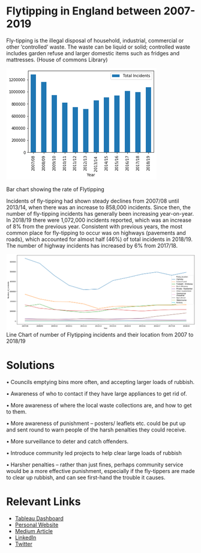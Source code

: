 # Flytipping in England between 2007-2019
Fly-tipping is the illegal disposal of household, industrial, commercial or other ‘controlled’ waste. The waste can be liquid or solid; controlled waste includes garden refuse and larger domestic items such as fridges and mattresses. (House of commons Library)

![](https://github.com/goz-data/Flytipping-in-England-2007-2019/blob/main/Images/Bar%20chart%20showing%20the%20rate%20of%20Flytipping.png)

Bar chart showing the rate of Flytipping 

Incidents of fly-tipping had shown steady declines from 2007/08 until 2013/14, when there was an increase to 858,000 incidents. Since then, the number of fly-tipping incidents has generally been increasing year-on-year. In 2018/19 there were 1,072,000 incidents reported, which was an increase of 8% from the previous year.
Consistent with previous years, the most common place for fly-tipping to occur was on highways (pavements and roads), which accounted for almost half (46%) of total incidents in 2018/19. The number of highway incidents has increased by 6% from 2017/18.

![](https://github.com/goz-data/Flytipping-in-England-2007-2019/blob/main/Images/Line%20Chart%20of%20number%20of%20Flytipping%20incidents%20and%20their%20location%20from%202007%20to%20201819.png)
Line Chart of number of Flytipping incidents and their location from 2007 to 2018/19


# Solutions
•	Councils emptying bins more often, and accepting larger loads of rubbish.

•	Awareness of who to contact if they have large appliances to get rid of.

•	More awareness of where the local waste collections are, and how to get to them.

•	More awareness of punishment – posters/ leaflets etc. could be put up and sent round to warn people of the harsh penalties they could receive.

•	More surveillance to deter and catch offenders.

•	Introduce community led projects to help clear large loads of rubbish

•	Harsher penalties – rather than just fines, perhaps community service would be a more effective punishment, especially if the fly-tippers are made to clear up rubbish, and can see first-hand the trouble it causes.

# Relevant Links
* [Tableau Dashboard](https://public.tableau.com/app/profile/chigozie.obianefo)
* [Personal Website](https://sites.google.com/d/1BHsTZf8S1AHWEt_NmcCPaJUV6EEDQtS-/p/1FExayNRK6kB5l4YAp6cFeKuXz-Q9z7PT/edit)
* [Medium Article](https://medium.com/@goz-analytics)
* [LinkedIn](https://www.linkedin.com/in/chigozie-obianefo/)
* [Twitter](https://twitter.com/Chigozie_dydx)

